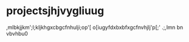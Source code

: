# projectsjhjvygliuug
,mlbkjjkm';l;kljkhgxcbgcfnhulji;op'[
o[iugyfdxbxbfxgcfnvhjlj'p[;'
.;,lmn bn vbvhbu0
